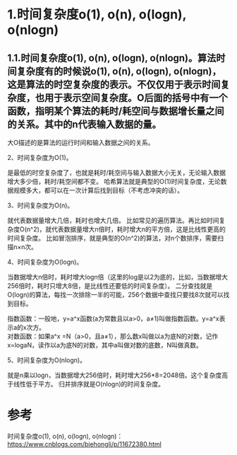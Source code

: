 # 1.时间复杂度o\(1\), o\(n\), o\(logn\), o\(nlogn\)

## 1.1.时间复杂度o\(1\), o\(n\), o\(logn\), o\(nlogn\)。算法时间复杂度有的时候说o\(1\), o\(n\), o\(logn\), o\(nlogn\)，这是算法的时空复杂度的表示。不仅仅用于表示时间复杂度，也用于表示空间复杂度。O后面的括号中有一个函数，指明某个算法的耗时/耗空间与数据增长量之间的关系。其中的n代表输入数据的量。

大O描述的是算法的运行时间和输入数据之间的关系。

2、时间复杂度为O\(1\)。

是最低的时空复杂度了，也就是耗时/耗空间与输入数据大小无关，无论输入数据增大多少倍，耗时/耗空间都不变。 哈希算法就是典型的O\(1\)时间复杂度，无论数据规模多大，都可以在一次计算后找到目标（不考虑冲突的话）。

3、时间复杂度为O\(n\)。

就代表数据量增大几倍，耗时也增大几倍。 比如常见的遍历算法。再比如时间复杂度O\(n^2\)，就代表数据量增大n倍时，耗时增大n的平方倍，这是比线性更高的时间复杂度。 比如冒泡排序，就是典型的O\(n^2\)的算法，对n个数排序，需要扫描n×n次。

4、时间复杂度为O\(logn\)。

当数据增大n倍时，耗时增大logn倍（这里的log是以2为底的，比如，当数据增大256倍时，耗时只增大8倍，是比线性还要低的时间复杂度）。 二分查找就是O\(logn\)的算法，每找一次排除一半的可能，256个数据中查找只要找8次就可以找到目标。

指数函数：一般地，y=a^x函数\(a为常数且以a&gt;0，a≠1\)叫做指数函数。y=a^x表示a的x次方。  
对数函数：如果a^x =N（a&gt;0，且a≠1），那么数x叫做以a为底N的对数，记作x=logaN，读作以a为底N的对数，其中a叫做对数的底数，N叫做真数。

5、时间复杂度为O\(nlogn\)。

就是n乘以logn，当数据增大256倍时，耗时增大256\*8=2048倍。这个复杂度高于线性低于平方。 归并排序就是O\(nlogn\)的时间复杂度。

# 参考

时间复杂度o\(1\), o\(n\), o\(logn\), o\(nlogn\)：
https://www.cnblogs.com/biehongli/p/11672380.html


